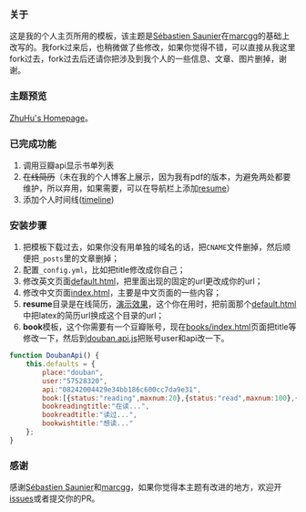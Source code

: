 ### 关于

这是我的个人主页所用的模板，该主题是[Sébastien Saunier](https://raw.github.com/ssaunier/ssaunier.github.io/)在[marcgg](http://marcgg.com/)的基础上改写的。我fork过来后，也稍微做了些修改，如果你觉得不错，可以直接从我这里fork过去，fork过去后还请你把涉及到我个人的一些信息、文章、图片删掉，谢谢。

### 主题预览

[ZhuHu's Homepage](http://zhuhu00.github.io/)。

### 已完成功能

1. 调用豆瓣api显示书单列表
2. ~~在线简历~~（未在我的个人博客上展示，因为我有pdf的版本，为避免两处都要维护，所以弃用，如果需要，可以在导航栏上添加[resume](https://github.com/zhuhu00/zhuhu00.github.io/tree/master/resume)）
3. 添加个人时间线([timeline](http://zhuhu00.github.io/timeline/))

### 安装步骤

1. 把模板下载过去，如果你没有用单独的域名的话，把`CNAME`文件删掉，然后顺便把`_posts`里的文章删掉； 
2. 配置`_config.yml`，比如把title修改成你自己； 
3. 修改英文页面[default.html](https://github.com/zhuhu00/zhuhu00.github.io/blob/master/_layouts/default.html)，把里面出现的固定的url更改成你的url； 
4. 修改中文页面[index.html](https://github.com/zhuhu00/zhuhu00.github.io/blob/master/cn/index.html)，主要是中文页面的一些内容； 
5. **resume**目录是在线简历，[演示效果](http://zhuhu00.github.io/resume/)，这个你在用时，把前面那个[default.html](https://github.com/zhuhu00/zhuhu00.github.io/blob/master/_layouts/default.html)中把latex的简历url换成这个目录的url；  
6. **book**模板，这个你需要有一个豆瓣账号，现在[books/index.html](https://github.com/zhuhu00/zhuhu00.github.io/blob/master/books/index.html)页面把title等修改一下，然后到[douban.api.js](https://github.com/zhuhu00/zhuhu00.github.io/blob/master/js/douban.api.js)把账号user和api改一下。

```js
function DoubanApi() {
	this.defaults = {
		place:"douban",
		user:"57528320",
		api:"08242004429e34bb186c600cc7da9e31",
		book:[{status:"reading",maxnum:20},{status:"read",maxnum:100},{status:"wish",maxnum:100}],
		bookreadingtitle:"在读...",
		bookreadtitle:"读过...",
		bookwishtitle:"想读..."
	};
}
```

### 感谢

感谢[Sébastien Saunier](https://raw.github.com/ssaunier/ssaunier.github.io/)和[marcgg](http://marcgg.com/)，如果你觉得本主题有改进的地方，欢迎开[issues](https://github.com/willard-yuan/willard-yuan.github.io/issues)或者提交你的PR。
